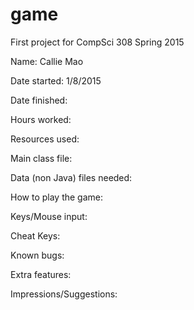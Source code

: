 game
====

First project for CompSci 308 Spring 2015

Name: Callie Mao 

Date started: 1/8/2015

Date finished:

Hours worked:

Resources used:

Main class file:

Data (non Java) files needed:

How to play the game:

Keys/Mouse input:

Cheat Keys:

Known bugs:

Extra features:

Impressions/Suggestions:

